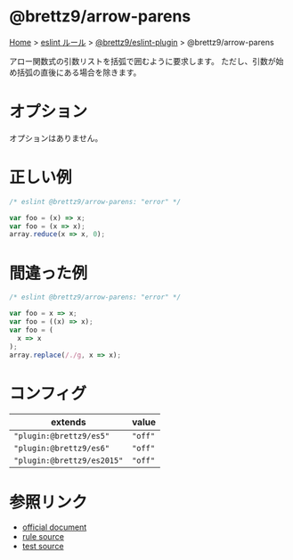 # @brettz9/arrow-parens

[Home](../../index.md) >
[eslint ルール](../index.md) >
[@brettz9/eslint-plugin](../@brettz9.md) >
@brettz9/arrow-parens

アロー関数式の引数リストを括弧で囲むように要求します。
ただし、引数が始め括弧の直後にある場合を除きます。

# オプション

オプションはありません。

# 正しい例

```javascript
/* eslint @brettz9/arrow-parens: "error" */

var foo = (x) => x;
var foo = (x => x);
array.reduce(x => x, 0);
```

# 間違った例

```javascript
/* eslint @brettz9/arrow-parens: "error" */

var foo = x => x;
var foo = ((x) => x);
var foo = (
  x => x
);
array.replace(/./g, x => x);
```

# コンフィグ

| extends                    | value   |
| -------------------------- | ------- |
| `"plugin:@brettz9/es5"`    | `"off"` |
| `"plugin:@brettz9/es6"`    | `"off"` |
| `"plugin:@brettz9/es2015"` | `"off"` |

# 参照リンク

- [official document](https://github.com/brettz9/eslint-plugin/blob/main/docs/rules/arrow-parens.md)
- [rule source](https://github.com/brettz9/eslint-plugin/blob/main/lib/rules/arrow-parens.js)
- [test source](https://github.com/brettz9/eslint-plugin/blob/main/tests/lib/rules/arrow-parens.js)
